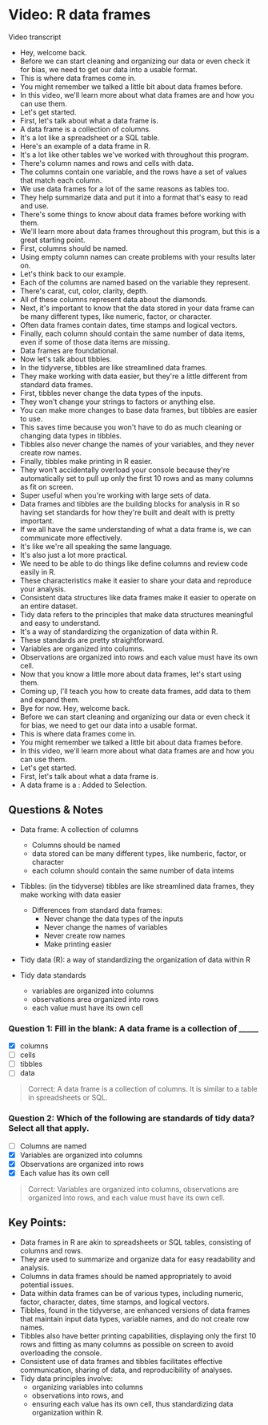 # Video: R data frames

Video transcript

- Hey, welcome back.
- Before we can start cleaning and organizing our data or even check it for bias, we need to get our data into a usable format.
- This is where data frames come in.
- You might remember we talked a little bit about data frames before.
- In this video, we'll learn more about what data frames are and how you can use them.
- Let's get started.
- First, let's talk about what a data frame is.
- A data frame is a collection of columns.
- It's a lot like a spreadsheet or a SQL table.
- Here's an example of a data frame in R.
- It's a lot like other tables we've worked with throughout this program.
- There's column names and rows and cells with data.
- The columns contain one variable, and the rows have a set of values that match each column.
- We use data frames for a lot of the same reasons as tables too.
- They help summarize data and put it into a format that's easy to read and use.
- There's some things to know about data frames before working with them.
- We'll learn more about data frames throughout this program, but this is a great starting point.
- First, columns should be named.
- Using empty column names can create problems with your results later on.
- Let's think back to our example.
- Each of the columns are named based on the variable they represent.
- There's carat, cut, color, clarity, depth.
- All of these columns represent data about the diamonds.
- Next, it's important to know that the data stored in your data frame can be many different types, like numeric, factor, or character.
- Often data frames contain dates, time stamps and logical vectors.
- Finally, each column should contain the same number of data items, even if some of those data items are missing.
- Data frames are foundational.
- Now let's talk about tibbles.
- In the tidyverse, tibbles are like streamlined data frames.
- They make working with data easier, but they're a little different from standard data frames.
- First, tibbles never change the data types of the inputs.
- They won't change your strings to factors or anything else.
- You can make more changes to base data frames, but tibbles are easier to use.
- This saves time because you won't have to do as much cleaning or changing data types in tibbles.
- Tibbles also never change the names of your variables, and they never create row names.
- Finally, tibbles make printing in R easier.
- They won't accidentally overload your console because they're automatically set to pull up only the first 10 rows and as many columns as fit on screen.
- Super useful when you're working with large sets of data.
- Data frames and tibbles are the building blocks for analysis in R so having set standards for how they're built and dealt with is pretty important.
- If we all have the same understanding of what a data frame is, we can communicate more effectively.
- It's like we're all speaking the same language.
- It's also just a lot more practical.
- We need to be able to do things like define columns and review code easily in R.
- These characteristics make it easier to share your data and reproduce your analysis.
- Consistent data structures like data frames make it easier to operate on an entire dataset.
- Tidy data refers to the principles that make data structures meaningful and easy to understand.
- It's a way of standardizing the organization of data within R.
- These standards are pretty straightforward.
- Variables are organized into columns.
- Observations are organized into rows and each value must have its own cell.
- Now that you know a little more about data frames, let's start using them.
- Coming up, I'll teach you how to create data frames, add data to them and expand them.
- Bye for now.
Hey, welcome back.
- Before we can start cleaning and organizing our data or even check it for bias, we need to get our data into a usable format.
- This is where data frames come in.
- You might remember we talked a little bit about data frames before.
- In this video, we'll learn more about what data frames are and how you can use them.
- Let's get started.
- First, let's talk about what a data frame is.
- A data frame is a : Added to Selection.

## Questions & Notes

- Data frame: A collection of columns
  - Columns should be named
  - data stored can be many different types, like numberic, factor, or character
  - each column should contain the same number of data intems
- Tibbles: (in the tidyverse) tibbles are like streamlined data frames, they make working with data easier
  - Differences from standard data frames:
    - Never change the data types of the inputs
    - Never change the names of variables
    - Never create row names
    - Make printing easier

- Tidy data (R): a way of standardizing the organization of data within R
- Tidy data standards
  - variables are organized into columns
  - observations area organized into rows
  - each value must have its own cell

### Question 1: Fill in the blank: A data frame is a collection of _____

- [x] columns
- [ ] cells
- [ ] tibbles
- [ ] data

> Correct: A data frame is a collection of columns. It is similar to a table in spreadsheets or SQL.

### Question 2: Which of the following are standards of tidy data? Select all that apply.

- [ ] Columns are named
- [x] Variables are organized into columns
- [x] Observations are organized into rows
- [x] Each value has its own cell

> Correct: Variables are organized into columns, observations are organized into rows, and each value must have its own cell.

## **Key Points:**

- Data frames in R are akin to spreadsheets or SQL tables, consisting of columns and rows.
- They are used to summarize and organize data for easy readability and analysis.
- Columns in data frames should be named appropriately to avoid potential issues.
- Data within data frames can be of various types, including numeric, factor, character, dates, time stamps, and logical vectors.
- Tibbles, found in the tidyverse, are enhanced versions of data frames that maintain input data types, variable names, and do not create row names.
- Tibbles also have better printing capabilities, displaying only the first 10 rows and fitting as many columns as possible on screen to avoid overloading the console.
- Consistent use of data frames and tibbles facilitates effective communication, sharing of data, and reproducibility of analyses.
- Tidy data principles involve:
  - organizing variables into columns
  - observations into rows, and
  - ensuring each value has its own cell, thus standardizing data organization within R.
